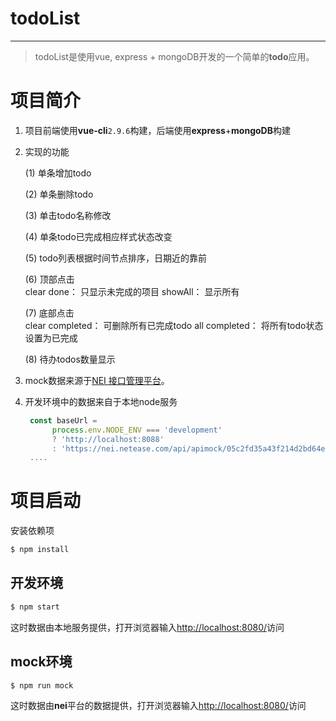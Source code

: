 # todoList
---
> todoList是使用vue, express + mongoDB开发的一个简单的**todo**应用。

# 项目简介

 1. 项目前端使用**vue-cli**`2.9.6`构建，后端使用**express**+**mongoDB**构建
 2. 实现的功能
 
     (1) 单条增加todo
     
     (2) 单条删除todo
     
     (3) 单击todo名称修改
     
     (4) 单条todo已完成相应样式状态改变
     
     (5) todo列表根据时间节点排序，日期近的靠前
     
     (6) 顶部点击  
        clear done： 只显示未完成的项目
        showAll： 显示所有
    
     (7) 底部点击  
        clear completed： 可删除所有已完成todo
        all completed： 将所有todo状态设置为已完成
     
     (8) 待办todos数量显示
     
     
 3. mock数据来源于[NEI 接口管理平台](https://nei.netease.com/)。
 4. 开发环境中的数据来自于本地node服务

      ```javascript
       const baseUrl =
            process.env.NODE_ENV === 'development'
            ? 'http://localhost:8088'
            : 'https://nei.netease.com/api/apimock/05c2fd35a43f214d2bd64e4f56765fe6'
       ....
       ```

# 项目启动

安装依赖项
```bash
$ npm install

```
## 开发环境

```bash
$ npm start
```
这时数据由本地服务提供，打开浏览器输入[http://localhost:8080/](http://localhost:8080/)访问

## mock环境

```bash
$ npm run mock
```
这时数据由**nei**平台的数据提供，打开浏览器输入[http://localhost:8080/](http://localhost:8080/)访问
